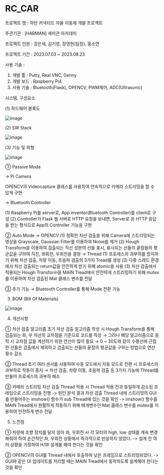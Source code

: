 # RC_CAR
프로젝트 명 : 하만 커넥티드 자율 이동체 개발 프로젝트

주관기관 : [HARMAN] 세미콘 아카데미

프로젝트 인원 : 강은세, 김기영, 장영현(팀장), 홍소연

프로젝트 기간 : 2023.07.03 ~ 2023.08.23

사용 기술 : 
1.	개발 툴 : Putty, Real VNC, Genny
2.	개발 보드 : Raspberry Pi4
3.	사용 기술 : Bluetooth(Flask), OPENCV, PWM제어, ADC(Ultrasonic)


시스템, 구성요소

   (1)	하드웨어 블록도
   
   ![image](https://github.com/jang-young-hyun/RC_CAR/assets/124988949/4725c00c-4404-4fc4-97b0-0e68b0fc7f2a)

   (2) SW Stack

   ![image](https://github.com/jang-young-hyun/RC_CAR/assets/124988949/38f19db8-a047-4785-a49a-0ddbc861ffb8)

   (3) 기능 및 외형

   ![image](https://github.com/jang-young-hyun/RC_CAR/assets/124988949/cecb8144-e7e3-457c-8b77-0ec039da34c6)


① Passive Mode

→ Pi Camera

OPENCV의 Videocapture 클래스를 사용하여 연속적으로 카메라 스트리밍을 할 수 있게 구현

→ Bluetooth Controller

(1)	Raspberry Pi를 server로, App inventor(Bluetooth Controller)를 client로 구성
(2)	Controller가 Flask 웹 서버로 HTTP 요청을 보내면, Server로 온 HTTP 응답을 받는 형식으로 App의 Controller 기능을 구현

② Auto Mode
→ OPENCV
(1)	정확한 차선 검출을 위해 Camera에 스트리밍되는 영상을 Grayscale, Gaussian Filter를 이용하여 Noise를 제거
(2)	Hough Transform을 이용하여 검출되는 직선 성분의 선을 표시, 표시되는 선들의 끝점들의 평균값을 구하여 직진, 좌회전, 우회전을 결정
→ Thread
(1)	프로세스의 과부하를 방지하기 위해 차선 검출, 차량 이동, 초음파 검출의 3가지 Tread를 생성
(2)	다중 스레드 환경에서 차선 검출되는 return값을 안전하게 받기 위해 atomic을 사용
(3)	차선 검출에서 적용되는 Hough Transform을 MAIN Tread에서 안전하게 스트리밍하기 위해 mutex를 이용하여 차선 검출된 Mat 클래스 변수를 전달

③ 추가 기능
→ Bluetooth Controller를 통해 Mode 전환 가능

3.	BOM (Bill Of Materials)

![image](https://github.com/jang-young-hyun/RC_CAR/assets/124988949/f927b780-b125-4699-970f-4c25105eedc7)

4.	개선사항
   
① 차선 검출 알고리즘
초기 차선 검출 알고리즘 작성 시 Hough Transform을 통해 검출되는 좌, 우 차선의 교차점을 기준으로 코드를 작성 → 그러나 해당 알고리즘으로 동작 시 교차점 값을 계산하기 위한 연산이 많이 필요 → 0 ~ 30도와 같이 수평선에 근접한 선들은 검출에서 제외하고 검출되는 선들의 끝점의 평균값을 구하는 방법으로 연산 횟수 감소

② Thread
초기 여러 센서를 사용하여 수동 모드에서 자동 모드로 전환 시 프로세스의 과부하로 작동이 중지 → 차선 검출, 차량 이동, 초음파 검출 등 3가지 기능에 Thread를 만들어 프로세스의 과부하 해소

③ 카메라 스트리밍
차선 검출 Thread 적용 시 Thread 적용 전과 동일하게 감소된 프레임으로 스트리밍을 진행 -> 원인 분석 결과 차선 검출 Thread 내에 스트리밍의 GUI를 만들어주는 imshow() 함수가 sub Thread에 있는 것을 확인 -> imshow() 함수를 MAIN Tread에서 원활하게 작동하기 위해 매개변수인 Mat 클래스 변수를 mutex를 이용하여 안전하게 변수 전달

5.	느낀점
   
① 차량에 조향 장치를 달지 않아 좌, 우회전 시 각 모터의 high, low 상태를 계속 변경해줘야 하여 순간적인 좌, 우회전 상황에서 즉각적으로 반응하지 않았다. -> 설계 전 여러 상황을 가정하여 H/W 설계를 해야 한다는 것을 확인

② OPENCV의 GUI를 Thread 내에서 호출하여 낮은 프레임으로 스트리밍되었다. -> GUI와 같은 UI 업데이트를 처리할 때는 MAIN Tread에서 동작하도록 설계해야 한다는 것을 확인 

